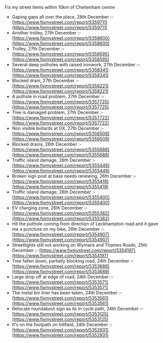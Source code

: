 Fix my street items within 10km of Cheltenham centre

<!-- fix_marker starts -->

- Gaping gaps all over the place, 28th December :- [https://www.fixmystreet.com/report/5359711](https://www.fixmystreet.com/report/5359711)
- Another trolley, 27th December :- [https://www.fixmystreet.com/report/5358600](https://www.fixmystreet.com/report/5358600)
- Trolley, 27th December :- [https://www.fixmystreet.com/report/5358595](https://www.fixmystreet.com/report/5358595)
- Several deep potholes with raised ironwork, 27th December :- [https://www.fixmystreet.com/report/5358341](https://www.fixmystreet.com/report/5358341)
- Blocked drain, 27th December :- [https://www.fixmystreet.com/report/5358221](https://www.fixmystreet.com/report/5358221)
- A pothole in road problem, 27th December :- [https://www.fixmystreet.com/report/5357725](https://www.fixmystreet.com/report/5357725)
- Tree is damaged problem, 27th December :- [https://www.fixmystreet.com/report/5357722](https://www.fixmystreet.com/report/5357722)
- Non visible bollards at GX, 27th December :- [https://www.fixmystreet.com/report/5356509](https://www.fixmystreet.com/report/5356509)
- Blocked drains, 26th December :- [https://www.fixmystreet.com/report/5355688](https://www.fixmystreet.com/report/5355688)
- Traffic island damage, 26th December :- [https://www.fixmystreet.com/report/5355449](https://www.fixmystreet.com/report/5355449)
- Broken sign post at base needs renewing, 26th December :- [https://www.fixmystreet.com/report/5355419](https://www.fixmystreet.com/report/5355419)
- Traffic island damage, 26th December :- [https://www.fixmystreet.com/report/5355400](https://www.fixmystreet.com/report/5355400)
- EV charging zone, 26th December :- [https://www.fixmystreet.com/report/5355382](https://www.fixmystreet.com/report/5355382)
- Hit the pothole coming from direction of Leckhampton road and it gave me a puncture on my bike, 26th December :- [https://www.fixmystreet.com/report/5354907](https://www.fixmystreet.com/report/5354907)
- Streetlights still not working on Wymans and Thames Roads, 25th December :- [https://www.fixmystreet.com/report/5354197](https://www.fixmystreet.com/report/5354197)
- Tree fallen down, partially blocking road, 24th December :- [https://www.fixmystreet.com/report/5353689](https://www.fixmystreet.com/report/5353689)
- Large drop off at edge of road, 24th December :- [https://www.fixmystreet.com/report/5353571](https://www.fixmystreet.com/report/5353571)
- The metal bin liner has been taken, 24th December :- [https://www.fixmystreet.com/report/5353561](https://www.fixmystreet.com/report/5353561)
- Relocate roundabout sign as its in cycle path, 24th December :- [https://www.fixmystreet.com/report/5353125](https://www.fixmystreet.com/report/5353125)
- It's on the footpath on hillfield, 24th December :- [https://www.fixmystreet.com/report/5352931](https://www.fixmystreet.com/report/5352931)

<!-- fix_marker ends -->
